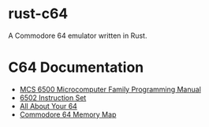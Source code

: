 # rust-c64
A Commodore 64 emulator written in Rust.

# C64 Documentation
* [MCS 6500 Microcomputer Family Programming Manual](http://archive.6502.org/books/mcs6500_family_programming_manual.pdf)
* [6502 Instruction Set](http://e-tradition.net/bytes/6502/6502_instruction_set.html)
* [All About Your 64](http://unusedino.de/ec64/technical/aay/c64/)
* [Commodore 64 Memory Map](http://sta.c64.org/cbm64mem.html)
